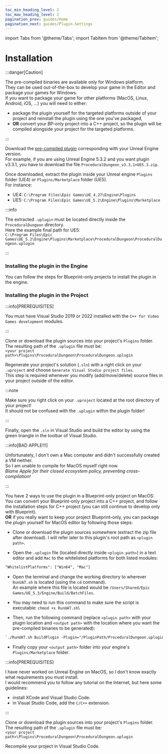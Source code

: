 ```yaml
---
toc_min_heading_level: 2
toc_max_heading_level: 2
pagination_prev: guides/Home
pagination_next: guides/Plugin-Settings
---
```


<!-- markdownlint-disable MD041 -->

import Tabs from '@theme/Tabs';
import TabItem from '@theme/TabItem';

<!-- markdownlint-enable MD041 -->

# Installation

<!-- [BEGIN TABS] Windows | MacOS --> <Tabs>
<!-- [BEGIN TAB ITEM] Windows --> <TabItem value="windows" label="Windows" default>
<!-- [BEGIN TABS] Blueprint | C++ --> <Tabs>
<!-- [BEGIN TAB ITEM] Blueprint --> <TabItem value="bp" label="BP-only Project" default>

:::danger[Caution]

The pre-compiled binaries are available only for Windows platform.\
They can be used out-of-the-box to develop your game in the Editor and package your games for Windows.\
If you want to package your game for other platforms (MacOS, Linux, Android, iOS, ...) you will need to either:

- package the plugin yourself for the targeted platforms outside of your project and reinstall the plugin using the one you've packaged,
- **OR** convert your BP-only project into a C++ project, so the plugin will be compiled alongside your project for the targeted platforms.

:::

Download the [pre-compiled plugin](https://github.com/BenPyton/ProceduralDungeon/releases/latest) corresponding with your Unreal Engine version.\
For example, if you are using Unreal Engine 5.3.2 and you want plugin v3.3.1, you have to download the file `ProceduralDungeon_v3.3.1+UE5.3.zip`.

Once downloaded, extract the plugin inside your Unreal engine `Plugins` folder (UE4) or `Plugins/Marketplace` folder (UE5).\
For instance:

- UE4: `C:\Program Files\Epic Games\UE_4.27\Engine\Plugins`
- UE5: `C:\Program Files\Epic Games\UE_5.2\Engine\Plugins\Marketplace`

:::info

The extracted `.uplugin` must be located directly inside the `ProceduralDungeon` directory.\
Here the example final path for UE5:\
`C:\Program Files\Epic Games\UE_5.2\Engine\Plugins\Marketplace\ProceduralDungeon\ProceduralDungeon.uplugin`

:::

<!-- [END TAB ITEM] Blueprint --> </TabItem>
<!-- [BEGIN TAB ITEM] C++ --> <TabItem value="cpp" label="C++ Project">

### Installing the plugin in the Engine

You can follow the steps for Blueprint-only projects to install the plugin in the engine.

### Installing the plugin in the Project

:::info[PREREQUISITES]

You must have Visual Studio 2019 or 2022 installed with the `C++ for Video Games development` modules.

:::

Clone or download the plugin sources into your project's `Plugins` folder.\
The resulting path of the `.uplugin` file must be:\
`<your project path>\Plugins\ProceduralDungeon\ProceduralDungeon.uplugin`

Regenerate your project's solution (`.sln`) with a right click on your `.uproject` and choose `Generate Visual Studio project files`.\
This step is required whenever you modify (add/move/delete) source files in your project outside of the editor.

:::note

Make sure you right click on your `.uproject` located at the root directory of your project!\
It should not be confused with the `.uplugin` within the plugin folder!

:::

Finally, open the `.sln` in Visual Studio and build the editor by using the green triangle in the toolbar of Visual Studio.

<!-- [END TAB ITEM] C++ --> </TabItem>
<!-- [END TABS] Blueprint | C++ --> </Tabs>
<!-- [END TAB ITEM] Windows --> </TabItem>

<!-- [BEGIN TAB ITEM] MacOS++ --> <TabItem value="macos" label="MacOS" default>
<!-- [BEGIN TABS] Blueprint | C++ --> <Tabs>
<!-- [BEGIN TAB ITEM] Blueprint --> <TabItem value="bp" label="BP-only Project" default>

:::info[BAD APPLE!!!]

Unfortunately, I don't own a Mac computer and didn't successfully created a VM neither.\
So I am unable to compile for MacOS myself right now.\
*Blame Apple for their closed ecosystem policy, preventing cross-compilation!*

:::

You have 2 ways to use the plugin in a Blueprint-only project on MacOS:\
You can convert your Blueprint-only project into a C++ project, and follow the installation steps for C++ project (you can still continue to develop only with Blueprint).\
**OR** if you really want to keep your project Blueprint-only, you can package the plugin yourself for MacOS editor by following those steps:

- Clone or download the plugin sources somewhere (extract the zip file after download). I will refer later to this plugin's root path as `<plugin path>`.

- Open the `.uplugin` file (located directly inside `<plugin path>`) in a text editor and add `Mac` to the whitelisted platforms for both listed modules:

```txt
"WhitelistPlatforms": ["Win64", "Mac"]
```

- Open the terminal and change the working directory to wherever `RunUAT.sh` is located (using the `cd` command).\
An example where this file is located would be `/Users/Shared/Epic Games/UE_5.3/Engine/Build/BatchFiles`.

- You may need to run this command to make sure the script is executable: `chmod +x RunUAT.sh`\

- Then, run the following command (replace `<plugin path>` with your plugin location and `<output path>` with the location where you want the pre-compiled binaries to be generated):

```txt
`./RunUAT.sh BuildPlugin -Plugin="/PluginPath/ProceduralDungeon.uplugin" -Package="/OutputPath" -Rocket -TargetPlatforms=Mac
```

- Finally copy your `<output path>` folder into your engine's `Plugins/Marketplace` folder.

<!-- [END TAB ITEM] Blueprint --> </TabItem>
<!-- [BEGIN TAB ITEM] C++ --> <TabItem value="cpp" label="C++ Project">

:::info[PREREQUISITES]

I have never worked on Unreal Engine on MacOS, so I don't know exactly what requirements you must install.\
I would recommend you to follow any tutorial on the Internet, but here some guidelines:

- install XCode and Visual Studio Code.
- in Visual Studio Code, add the `C/C++` extension.

:::

Clone or download the plugin sources into your project's `Plugins` folder.\
The resulting path of the `.uplugin` file must be:\
`<your project path>\Plugins\ProceduralDungeon\ProceduralDungeon.uplugin`

Recompile your project in Visual Studio Code.

<!-- [END TAB ITEM] C++ --> </TabItem>
<!-- [END TABS] Blueprint | C++ --> </Tabs>
<!-- [END TAB ITEM] MacOS --> </TabItem>
<!-- [END TABS] Windows | MacOS --> </Tabs>
